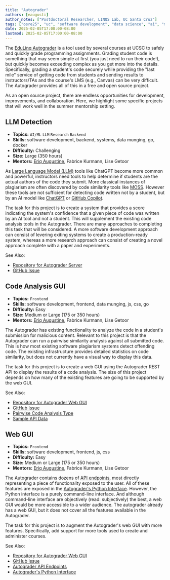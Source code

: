 ```yaml
---
title: "Autograder"
authors: [eaugusti]
author_notes: ["Postdoctoral Researcher, LINQS Lab, UC Santa Cruz"]
tags: ["osre25", "uc", "software development", "data science", "ai", "ml", "llm", "frontend", "backend"]
date: 2025-02-05T17:00:00-08:00
lastmod: 2025-02-05T17:00:00-08:00
---
```


The [EduLinq Autograder](https://github.com/edulinq/autograder-server) is a tool used by several courses at UCSC
to safely and quickly grade programming assignments.
Grading student code is something that may seem simple at first (you just need to run their code!),
but quickly becomes exceeding complex as you get more into the details.
Specifically, grading a student's code securely while providing the "last mile" service of getting code from students
and sending results to instructors/TAs and the course's LMS (e.g., Canvas) can be very difficult.
The Autograder provides all of this in a free and open source project.

As an open source project, there are endless opportunities for development, improvements, and collaboration.
Here, we highlight some specific projects that will work well in the summer mentorship setting.

## LLM Detection

 - **Topics:** `AI/ML` `LLM` `Research` `Backend`
 - **Skills:** software development, backend, systems, data munging, go, docker
 - **Difficulty:** Challenging
 - **Size:** Large (350 hours)
 - **Mentors:** [Eriq Augustine](mailto:eaugusti@ucsc.edu), Fabrice Kurmann, Lise Getoor

As [Large Language Model (LLM)](https://en.wikipedia.org/wiki/Large_language_model) tools like ChatGPT become more common and powerful,
instructors need tools to help determine if students are the actual authors of the code they submit.
More classical instances of plagiarism are often discovered by code similarity tools like [MOSS](https://theory.stanford.edu/~aiken/moss/).
However these tools are not sufficient for detecting code written not by a student,
but by an AI model like [ChatGPT](https://en.wikipedia.org/wiki/ChatGPT) or [GitHub Copilot](https://en.wikipedia.org/wiki/GitHub_Copilot).

The task for this project is to create a system that provides a score indicating the system's confidence that a given piece of code was written by an AI tool and not a student.
This will supplement the existing code analysis tools in the Autograder.
There are many approaches to completing this task that will be considered.
A more software development approach can consist of levering exiting systems to create a production-ready system,
whereas a more research approach can consist of creating a novel approach complete with a paper and experiments.

See Also:
 - [Repository for Autograder Server](https://github.com/edulinq/autograder-server)
 - [GitHub Issue](https://github.com/edulinq/autograder-server/issues/140)

## Code Analysis GUI

 - **Topics:** `Frontend`
 - **Skills:** software development, frontend, data munging, js, css, go
 - **Difficulty:** Easy
 - **Size:** Medium or Large (175 or 350 hours)
 - **Mentors:** [Eriq Augustine](mailto:eaugusti@ucsc.edu), Fabrice Kurmann, Lise Getoor

The Autograder has existing functionality to analyze the code in a student's submission for malicious content.
Relevant to this project is that the Autograder can run a pairwise similarity analysis against all submitted code.
This is how most existing software plagiarism systems detect offending code.
The existing infrastructure provides detailed statistics on code similarity,
but does not currently have a visual way to display this data.

The task for this project is to create a web GUI using the Autograder REST API
to display the results of a code analysis.
The size of this project depends on how many of the existing features are going to be supported by the web GUI.

See Also:
 - [Repository for Autograder Web GUI](https://github.com/edulinq/autograder-web)
 - [GitHub Issue](https://github.com/edulinq/autograder-server/issues/142)
 - [Pairwise Code Analysis Type](https://github.com/edulinq/autograder-server/blob/main/internal/model/analysis.go#L78)
 - [Sample API Data](https://github.com/edulinq/autograder-py/blob/main/tests/api/testdata/courses/assignments/submit/analysis/course_assignments_submissions_analysis_pairwise_wait.json)

## Web GUI

 - **Topics:** `Frontend`
 - **Skills:** software development, frontend, js, css
 - **Difficulty:** Easy
 - **Size:** Medium or Large (175 or 350 hours)
 - **Mentors:** [Eriq Augustine](mailto:eaugusti@ucsc.edu), Fabrice Kurmann, Lise Getoor

The Autograder contains dozens of [API endpoints](https://github.com/edulinq/autograder-server/blob/main/resources/api.json),
most directly representing a piece of functionality exposed to the user.
All of these features are exposed in the [Autograder's Python Interface](https://github.com/edulinq/autograder-py).
However, the Python interface is a purely command-line interface.
And although command-line interface are objectively (read: subjectively) the best,
a web GUI would be more accessible to a wider audience.
The autograder already has a web GUI,
but it does not cover all the features available in the Autograder.

The task for this project is to augment the Autograder's web GUI with more features.
Specifically, add support for more tools used to create and administer courses.

See Also:
 - [Repository for Autograder Web GUI](https://github.com/edulinq/autograder-web)
 - [GitHub Issue](https://github.com/edulinq/autograder-server/issues/61)
 - [Autograder API Endpoints](https://github.com/edulinq/autograder-server/blob/main/resources/api.json)
 - [Autograder's Python Interface](https://github.com/edulinq/autograder-py)
